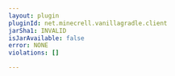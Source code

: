 ```yaml
---
layout: plugin
pluginId: net.minecrell.vanillagradle.client
jarSha1: INVALID
isJarAvailable: false
error: NONE
violations: []

---
```

